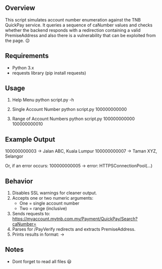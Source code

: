 Overview
--------
This script simulates account number enumeration against the 
TNB QuickPay service. It queries a sequence of caNumber values 
and checks whether the backend responds with a redirection 
containing a valid PremiseAddress and also there is a vulnerability that can be exploited from the page. 😉

Requirements
------------
- Python 3.x
- requests library (pip install requests)

Usage
-----
1. Help Menu
   python script.py -h

2. Single Account Number
   python script.py 100000000000

3. Range of Account Numbers
   python script.py 100000000000 100000000010

Example Output
--------------
100000000003 -> Jalan ABC, Kuala Lumpur
100000000007 -> Taman XYZ, Selangor

Or, if an error occurs:
100000000005 -> error: HTTPSConnectionPool(...)

Behavior
--------
1. Disables SSL warnings for cleaner output.
2. Accepts one or two numeric arguments:
   - One = single account number
   - Two = range (inclusive)
3. Sends requests to:
   https://myaccount.mytnb.com.my/Payment/QuickPay/Search?caNumber=<value>
4. Parses for /PayVerify redirects and extracts PremiseAddress.
5. Prints results in format: <caNumber> -> <PremiseAddress>

Notes
-----
- Dont forget to read all files 😃
